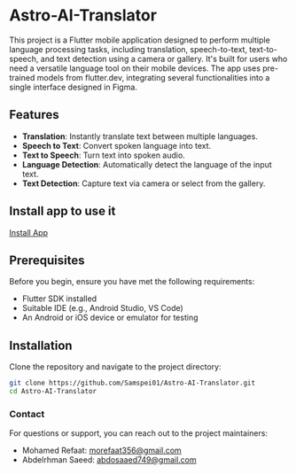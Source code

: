 # Astro-AI-Translator

This project is a Flutter mobile application designed to perform multiple language processing tasks, including translation, speech-to-text, text-to-speech, and text detection using a camera or gallery. It's built for users who need a versatile language tool on their mobile devices. The app uses pre-trained models from flutter.dev, integrating several functionalities into a single interface designed in Figma.

## Features

- **Translation**: Instantly translate text between multiple languages.
- **Speech to Text**: Convert spoken language into text.
- **Text to Speech**: Turn text into spoken audio.
- **Language Detection**: Automatically detect the language of the input text.
- **Text Detection**: Capture text via camera or select from the gallery.

## Install app  to use it

[Install App](https://drive.google.com/file/d/1jzG8p_YUEy_H0X9XPnGLyG14dnKaif4N/view?usp=sharing)

## Prerequisites

Before you begin, ensure you have met the following requirements:
- Flutter SDK installed
- Suitable IDE (e.g., Android Studio, VS Code)
- An Android or iOS device or emulator for testing

## Installation

Clone the repository and navigate to the project directory:

```bash
git clone https://github.com/Samspei01/Astro-AI-Translator.git
cd Astro-AI-Translator
```
### Contact

For questions or support, you can reach out to the project maintainers:
- Mohamed Refaat: [morefaat356@gmail.com](mailto:morefaat356@gmail.com)
- Abdelrhman Saeed: [abdosaaed749@gmail.com](mailto:abdosaaed749@gmail.com)


